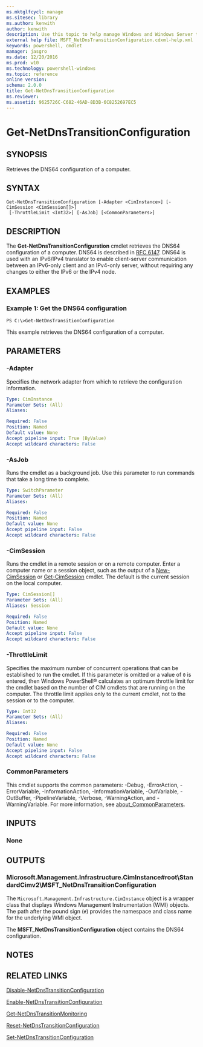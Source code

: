 ```yaml
---
ms.mktglfcycl: manage
ms.sitesec: library
ms.author: kenwith
author: kenwith
description: Use this topic to help manage Windows and Windows Server technologies with Windows PowerShell.
external help file: MSFT_NetDnsTransitionConfiguration.cdxml-help.xml
keywords: powershell, cmdlet
manager: jasgro
ms.date: 12/20/2016
ms.prod: w10
ms.technology: powershell-windows
ms.topic: reference
online version: 
schema: 2.0.0
title: Get-NetDnsTransitionConfiguration
ms.reviewer:
ms.assetid: 9625726C-C682-46AD-8D3B-6C8252697EC5
---
```


# Get-NetDnsTransitionConfiguration

## SYNOPSIS
Retrieves the DNS64 configuration of a computer.

## SYNTAX

```
Get-NetDnsTransitionConfiguration [-Adapter <CimInstance>] [-CimSession <CimSession[]>]
 [-ThrottleLimit <Int32>] [-AsJob] [<CommonParameters>]
```

## DESCRIPTION
The **Get-NetDnsTransitionConfiguration** cmdlet retrieves the DNS64 configuration of a computer.
DNS64 is described in [RFC 6147](http://tools.ietf.org/html/rfc6147).
DNS64 is used with an IPv6/IPv4 translator to enable client-server communication between an IPv6-only client and an IPv4-only server, without requiring any changes to either the IPv6 or the IPv4 node.

## EXAMPLES

### Example 1: Get the DNS64 configuration
```
PS C:\>Get-NetDnsTransitionConfiguration
```

This example retrieves the DNS64 configuration of a computer.

## PARAMETERS

### -Adapter
Specifies the network adapter from which to retrieve the configuration information.

```yaml
Type: CimInstance
Parameter Sets: (All)
Aliases: 

Required: False
Position: Named
Default value: None
Accept pipeline input: True (ByValue)
Accept wildcard characters: False
```

### -AsJob
Runs the cmdlet as a background job. Use this parameter to run commands that take a long time to complete.

```yaml
Type: SwitchParameter
Parameter Sets: (All)
Aliases: 

Required: False
Position: Named
Default value: None
Accept pipeline input: False
Accept wildcard characters: False
```

### -CimSession
Runs the cmdlet in a remote session or on a remote computer.
Enter a computer name or a session object, such as the output of a [New-CimSession](http://go.microsoft.com/fwlink/p/?LinkId=227967) or [Get-CimSession](http://go.microsoft.com/fwlink/p/?LinkId=227966) cmdlet.
The default is the current session on the local computer.

```yaml
Type: CimSession[]
Parameter Sets: (All)
Aliases: Session

Required: False
Position: Named
Default value: None
Accept pipeline input: False
Accept wildcard characters: False
```

### -ThrottleLimit
Specifies the maximum number of concurrent operations that can be established to run the cmdlet.
If this parameter is omitted or a value of `0` is entered, then Windows PowerShell® calculates an optimum throttle limit for the cmdlet based on the number of CIM cmdlets that are running on the computer.
The throttle limit applies only to the current cmdlet, not to the session or to the computer.

```yaml
Type: Int32
Parameter Sets: (All)
Aliases: 

Required: False
Position: Named
Default value: None
Accept pipeline input: False
Accept wildcard characters: False
```

### CommonParameters
This cmdlet supports the common parameters: -Debug, -ErrorAction, -ErrorVariable, -InformationAction, -InformationVariable, -OutVariable, -OutBuffer, -PipelineVariable, -Verbose, -WarningAction, and -WarningVariable. For more information, see [about_CommonParameters](http://go.microsoft.com/fwlink/?LinkID=113216).

## INPUTS

### None

## OUTPUTS

### Microsoft.Management.Infrastructure.CimInstance#root\StandardCimv2\MSFT_NetDnsTransitionConfiguration
The `Microsoft.Management.Infrastructure.CimInstance` object is a wrapper class that displays Windows Management Instrumentation (WMI) objects.
The path after the pound sign (`#`) provides the namespace and class name for the underlying WMI object.

The **MSFT_NetDnsTransitionConfiguration** object contains the DNS64 configuration.

## NOTES

## RELATED LINKS

[Disable-NetDnsTransitionConfiguration](./Disable-NetDnsTransitionConfiguration.md)

[Enable-NetDnsTransitionConfiguration](./Enable-NetDnsTransitionConfiguration.md)

[Get-NetDnsTransitionMonitoring](./Get-NetDnsTransitionMonitoring.md)

[Reset-NetDnsTransitionConfiguration](./Reset-NetDnsTransitionConfiguration.md)

[Set-NetDnsTransitionConfiguration](./Set-NetDnsTransitionConfiguration.md)
